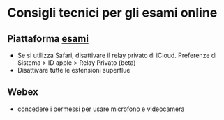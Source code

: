 # Consigli tecnici per gli esami online

## Piattaforma [esami](https://esami.i-learn.unito.it)

- Se si utilizza Safari, disattivare il relay privato di iCloud. Preferenze di Sistema > ID apple > Relay Privato (beta)
- Disattivare tutte le estensioni superflue

## Webex

- concedere i permessi per usare microfono e videocamera